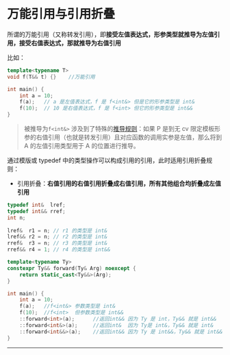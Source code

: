 # 万能引用与引用折叠
所谓的万能引用（又称转发引用），即**接受左值表达式，形参类型就推导为左值引用，接受右值表达式，那就推导为右值引用**  

比如：
```cpp
template<typename T>
void f(T&& t) {}	//万能引用

int main() {
	int a = 10;
	f(a);	// a 是左值表达式，f 是 f<int&> 但是它的形参类型是 int&
	f(10);	// 10 是右值表达式，f 是 f<int> 但它的形参类型是 int&&
}
```
> 被推导为```f<int&>```  涉及到了特殊的[推导规则](https://zh.cppreference.com/w/cpp/language/template_argument_deduction#:~:text=%E5%A6%82%E6%9E%9C%20P%20%E6%98%AF%E5%88%B0%E6%97%A0%20cv%20%E9%99%90%E5%AE%9A%E6%A8%A1%E6%9D%BF%E5%BD%A2%E5%8F%82%E7%9A%84%E5%8F%B3%E5%80%BC%E5%BC%95%E7%94%A8%EF%BC%88%E4%B9%9F%E5%B0%B1%E6%98%AF%E8%BD%AC%E5%8F%91%E5%BC%95%E7%94%A8%EF%BC%89%E4%B8%94%E5%AF%B9%E5%BA%94%E5%87%BD%E6%95%B0%E7%9A%84%E8%B0%83%E7%94%A8%E5%AE%9E%E5%8F%82%E6%98%AF%E5%B7%A6%E5%80%BC%EF%BC%8C%E9%82%A3%E4%B9%88%E5%B0%86%E5%88%B0%20A%20%E7%9A%84%E5%B7%A6%E5%80%BC%E5%BC%95%E7%94%A8%E7%B1%BB%E5%9E%8B%E7%94%A8%E4%BA%8E%20A%20%E7%9A%84%E4%BD%8D%E7%BD%AE%E8%BF%9B%E8%A1%8C%E6%8E%A8%E5%AF%BC)：如果 P 是到无 cv 限定模板形参的右值引用（也就是转发引用）且对应函数的调用实参是左值，那么将到 A 的左值引用类型用于 A 的位置进行推导。

通过模版或 typedef 中的类型操作可以构成引用的引用，此时适用引用折叠规则：  

* 引用折叠：**右值引用的右值引用折叠成右值引用，所有其他组合均折叠成左值引用**
```cpp
typedef int&  lref;
typedef int&& rref;
int n;
 
lref&  r1 = n; // r1 的类型是 int&
lref&& r2 = n; // r2 的类型是 int&
rref&  r3 = n; // r3 的类型是 int&
rref&& r4 = 1; // r4 的类型是 int&&
```
```cpp
template<typename Ty>
constexpr Ty&& forward(Ty& Arg) noexcept {
	return static_cast<Ty&&>(Arg);
}

int main() {
	int a = 10;
	f(a);	//f<int&> 参数类型是 int&
	f(10);	//f<int>  但参数类型是 int&&
	::forward<int>(a);		//返回int&& 因为 Ty 是 int，Ty&& 就是 int&&
	::forward<int&>(a);		//返回int&  因为 Ty是 int&，Ty&& 就是 int&
	::forward<int&&>(a);	//返回int&& 因为 Ty 是 int&&，Ty&& 就是 int&&
}
```
---
